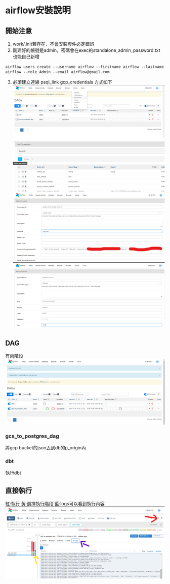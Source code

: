 # airflow安裝說明
## 開始注意
1. work/.init若存在，不會安裝套件必定錯誤
2. 剛建好的帳號是admin，密碼會在exec的standalone_admin_password.txt 也能自己新增
```
airflow users create --username airflow --firstname airflow --lastname airflow --role Admin --email airflow@gmail.com
```
3. 必須建立連線
psql_link
gcp_credentials
方式如下
![Alt text](image/image.png)
![Alt text](image/image2.png)
![Alt text](image/image3.png)
![Alt text](image/image4.png)

## DAG
有兩階段
![Alt text](image/image6.png)

### gcs_to_postgres_dag
將gcp bucket的json丟到db的p_origin內
### dbt
執行dbt

## 直接執行
紅:執行
黃:選擇執行階段
藍:logs可以看到執行內容
![Alt text](image/image5.png)
